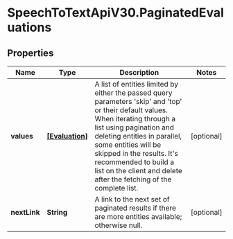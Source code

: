# SpeechToTextApiV30.PaginatedEvaluations

## Properties
Name | Type | Description | Notes
------------ | ------------- | ------------- | -------------
**values** | [**[Evaluation]**](Evaluation.md) | A list of entities limited by either the passed query parameters 'skip' and 'top' or their default values.                When iterating through a list using pagination and deleting entities in parallel, some entities will be skipped in the results.  It's recommended to build a list on the client and delete after the fetching of the complete list. | [optional] 
**nextLink** | **String** | A link to the next set of paginated results if there are more entities available; otherwise null. | [optional] 


